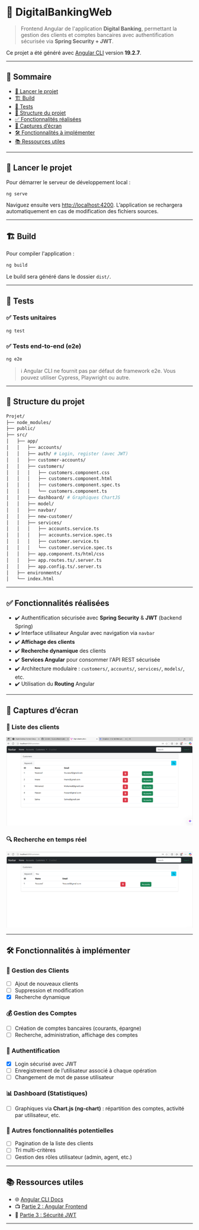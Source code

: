 # 📱 DigitalBankingWeb

> Frontend Angular de l'application **Digital Banking**, permettant la gestion des clients et comptes bancaires avec authentification sécurisée via **Spring Security + JWT**.

Ce projet a été généré avec [Angular CLI](https://github.com/angular/angular-cli) version **19.2.7**.

---

## 🧪 Sommaire

* [🚀 Lancer le projet](#-lancer-le-projet)
* [🏗️ Build](#️-build)
* [🧪 Tests](#-tests)
* [📁 Structure du projet](#-structure-du-projet)
* [✅ Fonctionnalités réalisées](#-fonctionnalités-réalisées)
* [📸 Captures d’écran](#-captures-décran)
* [🛠️ Fonctionnalités à implémenter](#️-fonctionnalités-à-implémenter)
* [📚 Ressources utiles](#-ressources-utiles)

---


## 🚀 Lancer le projet

Pour démarrer le serveur de développement local :

```bash
ng serve
```

Naviguez ensuite vers [http://localhost:4200](http://localhost:4200). L’application se rechargera automatiquement en cas de modification des fichiers sources.

---

## 🏗️ Build

Pour compiler l'application :

```bash
ng build
```

Le build sera généré dans le dossier `dist/`.

---

## 🧪 Tests

### ✅ Tests unitaires

```bash
ng test
```

### ✅ Tests end-to-end (e2e)

```bash
ng e2e
```

> ℹ️ Angular CLI ne fournit pas par défaut de framework e2e. Vous pouvez utiliser Cypress, Playwright ou autre.

---

## 📁 Structure du projet

```bash
Projet/
├── node_modules/
├── public/
├── src/
│   ├── app/
│   │   ├── accounts/
│   │   ├── auth/ # Login, register (avec JWT)
│   │   ├── customer-accounts/
│   │   ├── customers/
│   │   │   ├── customers.component.css
│   │   │   ├── customers.component.html
│   │   │   ├── customers.component.spec.ts
│   │   │   └── customers.component.ts
│   │   ├── dashboard/ # Graphiques ChartJS
│   │   ├── model/
│   │   ├── navbar/
│   │   ├── new-customer/
│   │   ├── services/
│   │   │   ├── accounts.service.ts
│   │   │   ├── accounts.service.spec.ts
│   │   │   ├── customer.service.ts
│   │   │   └── customer.service.spec.ts
│   │   ├── app.component.ts/html/css
│   │   ├── app.routes.ts/.server.ts
│   │   ├── app.config.ts/.server.ts
│   ├── environments/
│   └── index.html
```

---

## ✅ Fonctionnalités réalisées

* ✔️ Authentification sécurisée avec **Spring Security** & **JWT** (backend Spring)
* ✔️ Interface utilisateur Angular avec navigation via `navbar`
* ✔️ **Affichage des clients**
* ✔️ **Recherche dynamique** des clients
* ✔️ **Services Angular** pour consommer l'API REST sécurisée
* ✔️ Architecture modulaire : `customers/`, `accounts/`, `services/`, `models/`, etc.
* ✔️ Utilisation du **Routing** Angular

---

## 📸 Captures d’écran


### 🧍 Liste des clients

![Liste des clients](./screenshots/img.png)

### 🔍 Recherche en temps réel

![Recherche client](./screenshots/img_1.png)

---

## 🛠️ Fonctionnalités à implémenter

### 📌 Gestion des Clients

* [ ] Ajout de nouveaux clients
* [ ] Suppression et modification
* [x] Recherche dynamique

### 💰 Gestion des Comptes

* [ ] Création de comptes bancaires (courants, épargne)
* [ ] Recherche, administration, affichage des comptes

### 👤 Authentification

* [x] Login sécurisé avec JWT
* [ ] Enregistrement de l’utilisateur associé à chaque opération
* [ ] Changement de mot de passe utilisateur

### 📊 Dashboard (Statistiques)

* [ ] Graphiques via **Chart.js (ng-chart)** : répartition des comptes, activité par utilisateur, etc.

### 🧩 Autres fonctionnalités potentielles

* [ ] Pagination de la liste des clients
* [ ] Tri multi-critères
* [ ] Gestion des rôles utilisateur (admin, agent, etc.)

---

## 📚 Ressources utiles

* 🌐 [Angular CLI Docs](https://angular.dev/tools/cli)
* 📺 [Partie 2 : Angular Frontend](https://www.youtube.com/watch?v=bOoPKctcE0s)
* 🔐 [Partie 3 : Sécurité JWT](https://www.youtube.com/watch?v=n65zFfl9dqA&authuser=0)

---
